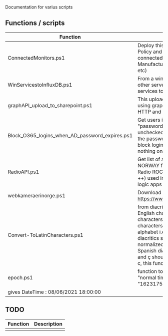 # 
Documentation for varius scripts


## Functions / scripts 

|   Function  |  Description  |
| ------------- | ------------- |
| ConnectedMonitors.ps1  | Deploy this script with SCCM / Group Policy and create a report of connected monitors ( SerialNumber, Manufacturer,WeekOfManufacture etc)  |
| WinServicestoInfluxDB.ps1  | From a windows server that can reach other server, push status of windows services to influxDB |
| graphAPI_upload_to_sharepoint.ps1 | This upload file to SharePoint Online using graphAPI, this works 100% with HTTP and is cross platform on PS7 | 
| Block_O365_logins_when_AD_password_expires.ps1 | Get users in AD that have the "password never expires" checkbox unchecked, and then check if it has the password expired. If it is expired, block login on office365, if not, do nothing on-prem AD | 
| RadioAPI.ps1 | Get list of all currently played music in NORWAY from Bauer media group ( Radio ROCK / KISS / RADIO NORGE ++) used in Azure automation and logic apps |
| webkameraerinorge.ps1 | Download pictures from https://www.webkameraerinorge.com/| 
| Convert-ToLatinCharacters.ps1 | from diacritics characters to standard English characters. Diacritic characters are extended or accented characters to the modern latin basic alphabet i.e. A-Z. Scandinavian diacritics such as å,ä and ö should in normalized form become a, a and o. Spanish diacritics should such as ó, ñ and ç should be normalized to o, n and c, this function does that | 
| epoch.ps1 | function to convert Unix timestamp to "normal time. i.e: epoch -epochTime "1623175200000" -Ms
gives DateTime      : 08/06/2021 18:00:00 | 





## TODO 

|   Function  |  Description  |
| ------------- | ------------- |
|  |   |
